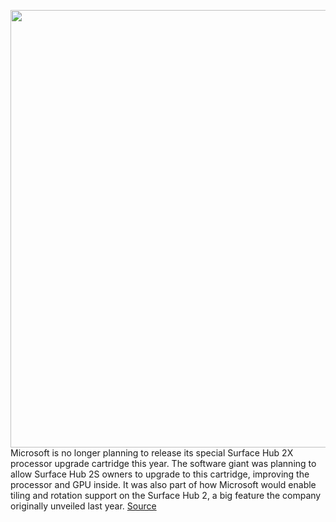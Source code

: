 <img src='https://cdn.vox-cdn.com/thumbor/8BxzWwTN_CeCVKL5JElxalPEyhk=/0x0:1200x831/1200x800/filters:focal(504x320:696x512)/cdn.vox-cdn.com/uploads/chorus_image/image/66237673/surface_hub_2_3.0.jpg' width='700px' /><br/>
Microsoft is no longer planning to release its special Surface Hub 2X processor upgrade cartridge this year. The software giant was planning to allow Surface Hub 2S owners to upgrade to this cartridge, improving the processor and GPU inside. It was also part of how Microsoft would enable tiling and rotation support on the Surface Hub 2, a big feature the company originally unveiled last year.
<a href='https://www.theverge.com/2020/2/3/21119915/microsoft-surface-hub-2x-cancel-major-software-update-features-release-date'> Source <a/>